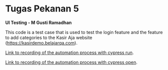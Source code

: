 # Tugas Pekanan 5
**UI Testing - M Gusti Ramadhan**

This code is a test case that is used to test the login feature and the feature to add categories to the Kasir Aja website (https://kasirdemo.belajarqa.com).

[Link to recording of the automation process with cypress run](https://drive.google.com/file/d/1uDraNFhzMSsuM5W6ao0VVL4HV58tGUdG/view?usp=sharing).

[Link to recording of the automation process with cypress open](https://drive.google.com/file/d/1aBzE8ab0BXmpNexjR20CQMFKp3No8lhX/view?usp=sharing).

